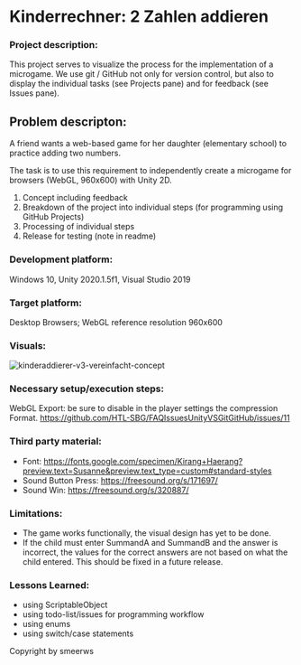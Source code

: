 # Kinderrechner: 2 Zahlen addieren

### Project description: 
This project serves to visualize the process for the implementation of a microgame. We use git / GitHub not only for version control, but also to display the individual tasks (see Projects pane) and for feedback (see Issues pane). 

## Problem descripton: 
A friend wants a web-based game for her daughter (elementary school) to practice adding two numbers.

The task is to use this requirement to independently create a microgame for browsers (WebGL, 960x600) with Unity 2D.
1. Concept including feedback
2. Breakdown of the project into individual steps (for programming using GitHub Projects)
3. Processing of individual steps
4. Release for testing (note in readme)

### Development platform: 
Windows 10, Unity 2020.1.5f1, Visual Studio 2019

### Target platform: 
Desktop Browsers; WebGL reference resolution 960x600 

### Visuals: 
![kinderaddierer-v3-vereinfacht-concept](https://user-images.githubusercontent.com/28704310/123055170-e497a300-d405-11eb-863f-65851a63aadf.jpg)

### Necessary setup/execution steps: 
WebGL Export: be sure to disable in the player settings the compression Format. https://github.com/HTL-SBG/FAQIssuesUnityVSGitGitHub/issues/11

### Third party material: 
- Font: https://fonts.google.com/specimen/Kirang+Haerang?preview.text=Susanne&preview.text_type=custom#standard-styles
- Sound Button Press: https://freesound.org/s/171697/
- Sound Win: https://freesound.org/s/320887/

### Limitations: 
- The game works functionally, the visual design has yet to be done. 
- If the child must enter SummandA and SummandB and the answer is incorrect, the values ​​for the correct answers are not based on what the child entered. This should be fixed in a future release.

### Lessons Learned: 
- using ScriptableObject
- using todo-list/issues for programming workflow
- using enums
- using switch/case statements

Copyright by smeerws
